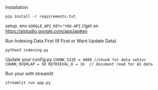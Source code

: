 Installation

`pip install -r requirements.txt`

setup .env
`GOOGLE_API_KEY="YOU-API` //get on https://aistudio.google.com/app/apikey

Run Indexing Data First (If First or Want Update Data)

`python3 indexing.py`

Update your config.py
`CHUNK_SIZE = 4000 //chunk for data vektor
CHUNK_OVERLAP = 50
RETRIEVAL_K = 16  // document read for AI data`

Run your with streamlit

`streamlit run app.py`
